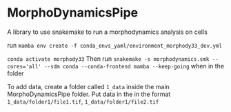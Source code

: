 # MorphoDynamicsPipe
A library to use snakemake to run a morphodynamics analysis on cells

run `mamba env create -f conda_envs_yaml/environment_morphody33_dev.yml`

`conda activate morphody33`
Then run `snakemake -s morphodynamics.smk --cores='all' --sdm conda --conda-frontend mamba --keep-going` 
when in the folder


To add data, create a folder called `1_data` inside the main MorphoDynamicsPipe folder. 
Put data in the in the format `1_data/folder1/file1.tif`, `1_data/folder1/file2.tif`